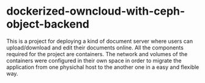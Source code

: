 # dockerized-owncloud-with-ceph-object-backend
This is a project for deploying a kind of document server where users can upload/download and edit their documents online. All the components required for the project are containers. The network and volumes of the containers were configured in their own space in order to migrate the application from one physichal host to the another one in a easy and flexible way.
